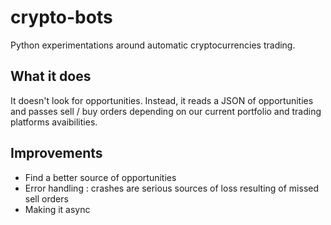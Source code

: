 # crypto-bots
Python experimentations around automatic cryptocurrencies trading.

## What it does
It doesn't look for opportunities. Instead, it reads a JSON of opportunities and passes sell / buy orders depending on our current portfolio and trading platforms avaibilities.

## Improvements
* Find a better source of opportunities
* Error handling : crashes are serious sources of loss resulting of missed sell orders
* Making it async